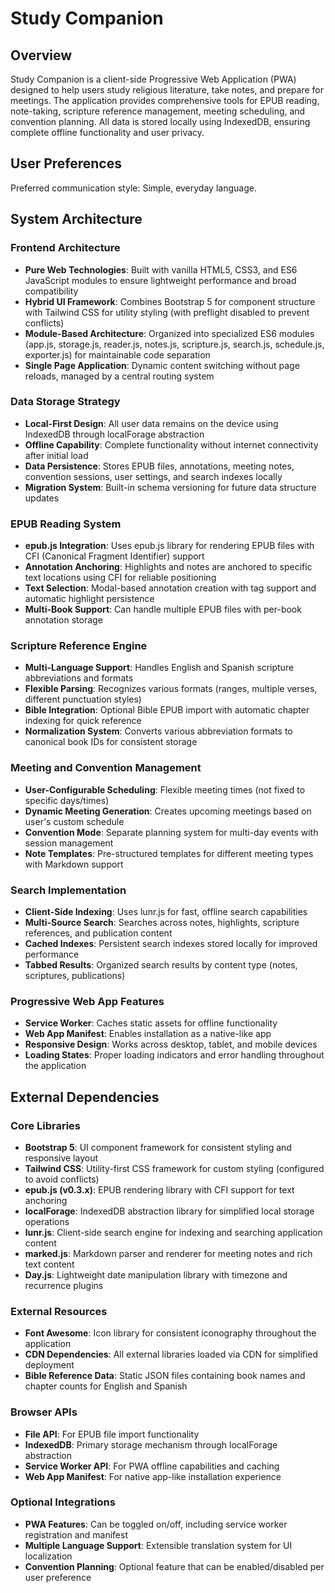 # Study Companion

## Overview

Study Companion is a client-side Progressive Web Application (PWA) designed to help users study religious literature, take notes, and prepare for meetings. The application provides comprehensive tools for EPUB reading, note-taking, scripture reference management, meeting scheduling, and convention planning. All data is stored locally using IndexedDB, ensuring complete offline functionality and user privacy.

## User Preferences

Preferred communication style: Simple, everyday language.

## System Architecture

### Frontend Architecture
- **Pure Web Technologies**: Built with vanilla HTML5, CSS3, and ES6 JavaScript modules to ensure lightweight performance and broad compatibility
- **Hybrid UI Framework**: Combines Bootstrap 5 for component structure with Tailwind CSS for utility styling (with preflight disabled to prevent conflicts)
- **Module-Based Architecture**: Organized into specialized ES6 modules (app.js, storage.js, reader.js, notes.js, scripture.js, search.js, schedule.js, exporter.js) for maintainable code separation
- **Single Page Application**: Dynamic content switching without page reloads, managed by a central routing system

### Data Storage Strategy
- **Local-First Design**: All user data remains on the device using IndexedDB through localForage abstraction
- **Offline Capability**: Complete functionality without internet connectivity after initial load
- **Data Persistence**: Stores EPUB files, annotations, meeting notes, convention sessions, user settings, and search indexes locally
- **Migration System**: Built-in schema versioning for future data structure updates

### EPUB Reading System
- **epub.js Integration**: Uses epub.js library for rendering EPUB files with CFI (Canonical Fragment Identifier) support
- **Annotation Anchoring**: Highlights and notes are anchored to specific text locations using CFI for reliable positioning
- **Text Selection**: Modal-based annotation creation with tag support and automatic highlight persistence
- **Multi-Book Support**: Can handle multiple EPUB files with per-book annotation storage

### Scripture Reference Engine
- **Multi-Language Support**: Handles English and Spanish scripture abbreviations and formats
- **Flexible Parsing**: Recognizes various formats (ranges, multiple verses, different punctuation styles)
- **Bible Integration**: Optional Bible EPUB import with automatic chapter indexing for quick reference
- **Normalization System**: Converts various abbreviation formats to canonical book IDs for consistent storage

### Meeting and Convention Management
- **User-Configurable Scheduling**: Flexible meeting times (not fixed to specific days/times)
- **Dynamic Meeting Generation**: Creates upcoming meetings based on user's custom schedule
- **Convention Mode**: Separate planning system for multi-day events with session management
- **Note Templates**: Pre-structured templates for different meeting types with Markdown support

### Search Implementation
- **Client-Side Indexing**: Uses lunr.js for fast, offline search capabilities
- **Multi-Source Search**: Searches across notes, highlights, scripture references, and publication content
- **Cached Indexes**: Persistent search indexes stored locally for improved performance
- **Tabbed Results**: Organized search results by content type (notes, scriptures, publications)

### Progressive Web App Features
- **Service Worker**: Caches static assets for offline functionality
- **Web App Manifest**: Enables installation as a native-like app
- **Responsive Design**: Works across desktop, tablet, and mobile devices
- **Loading States**: Proper loading indicators and error handling throughout the application

## External Dependencies

### Core Libraries
- **Bootstrap 5**: UI component framework for consistent styling and responsive layout
- **Tailwind CSS**: Utility-first CSS framework for custom styling (configured to avoid conflicts)
- **epub.js (v0.3.x)**: EPUB rendering library with CFI support for text anchoring
- **localForage**: IndexedDB abstraction library for simplified local storage operations
- **lunr.js**: Client-side search engine for indexing and searching application content
- **marked.js**: Markdown parser and renderer for meeting notes and rich text content
- **Day.js**: Lightweight date manipulation library with timezone and recurrence plugins

### External Resources
- **Font Awesome**: Icon library for consistent iconography throughout the application
- **CDN Dependencies**: All external libraries loaded via CDN for simplified deployment
- **Bible Reference Data**: Static JSON files containing book names and chapter counts for English and Spanish

### Browser APIs
- **File API**: For EPUB file import functionality
- **IndexedDB**: Primary storage mechanism through localForage abstraction
- **Service Worker API**: For PWA offline capabilities and caching
- **Web App Manifest**: For native app-like installation experience

### Optional Integrations
- **PWA Features**: Can be toggled on/off, including service worker registration and manifest
- **Multiple Language Support**: Extensible translation system for UI localization
- **Convention Planning**: Optional feature that can be enabled/disabled per user preference